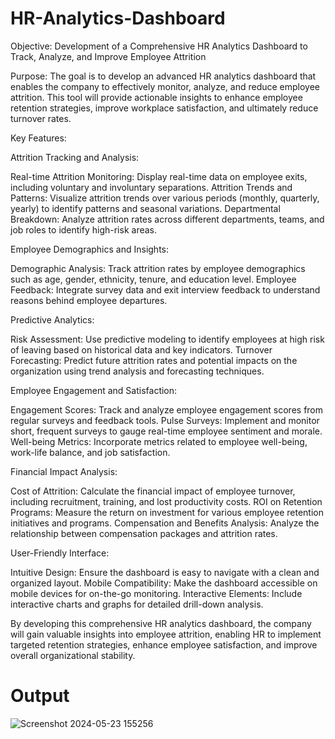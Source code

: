 # HR-Analytics-Dashboard

Objective: Development of a Comprehensive HR Analytics Dashboard to Track, Analyze, and Improve Employee Attrition

Purpose:
The goal is to develop an advanced HR analytics dashboard that enables the company to effectively monitor, analyze, and reduce employee attrition. This tool will provide actionable insights to enhance employee retention strategies, improve workplace satisfaction, and ultimately reduce turnover rates.

Key Features:

Attrition Tracking and Analysis:

Real-time Attrition Monitoring: Display real-time data on employee exits, including voluntary and involuntary separations.
Attrition Trends and Patterns: Visualize attrition trends over various periods (monthly, quarterly, yearly) to identify patterns and seasonal variations.
Departmental Breakdown: Analyze attrition rates across different departments, teams, and job roles to identify high-risk areas.

Employee Demographics and Insights:

Demographic Analysis: Track attrition rates by employee demographics such as age, gender, ethnicity, tenure, and education level.
Employee Feedback: Integrate survey data and exit interview feedback to understand reasons behind employee departures.

Predictive Analytics:

Risk Assessment: Use predictive modeling to identify employees at high risk of leaving based on historical data and key indicators.
Turnover Forecasting: Predict future attrition rates and potential impacts on the organization using trend analysis and forecasting techniques.

Employee Engagement and Satisfaction:

Engagement Scores: Track and analyze employee engagement scores from regular surveys and feedback tools.
Pulse Surveys: Implement and monitor short, frequent surveys to gauge real-time employee sentiment and morale.
Well-being Metrics: Incorporate metrics related to employee well-being, work-life balance, and job satisfaction.

Financial Impact Analysis:

Cost of Attrition: Calculate the financial impact of employee turnover, including recruitment, training, and lost productivity costs.
ROI on Retention Programs: Measure the return on investment for various employee retention initiatives and programs.
Compensation and Benefits Analysis: Analyze the relationship between compensation packages and attrition rates.

User-Friendly Interface:

Intuitive Design: Ensure the dashboard is easy to navigate with a clean and organized layout.
Mobile Compatibility: Make the dashboard accessible on mobile devices for on-the-go monitoring.
Interactive Elements: Include interactive charts and graphs for detailed drill-down analysis.

By developing this comprehensive HR analytics dashboard, the company will gain valuable insights into employee attrition, enabling HR to implement targeted retention strategies, enhance employee satisfaction, and improve overall organizational stability.

# Output


![Screenshot 2024-05-23 155256](https://github.com/namanagrahari/HR-Analytics-Dashboard/assets/85009401/0bdfd90f-edeb-4359-9c1d-583be0d25aa4)


